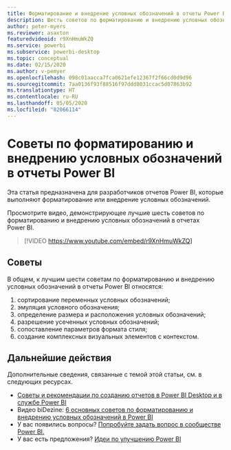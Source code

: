 ```yaml
---
title: Форматирование и внедрение условных обозначений в отчеты Power BI
description: Шесть советов по форматированию и внедрению условных обозначений в визуальные элементы отчетов Power BI в Power BI Desktop или службе Power BI.
author: peter-myers
ms.reviewer: asaxton
featuredvideoid: r9XnHmuWkZQ
ms.service: powerbi
ms.subservice: powerbi-desktop
ms.topic: conceptual
ms.date: 02/15/2020
ms.author: v-pemyer
ms.openlocfilehash: 098c01aacca7fca0621efe12367f2f66cd0d9d96
ms.sourcegitcommit: 7aa0136f93f88516f97ddd8031ccac5d07863b92
ms.translationtype: HT
ms.contentlocale: ru-RU
ms.lasthandoff: 05/05/2020
ms.locfileid: "82066114"
---
```

# <a name="tips-to-format-and-implement-legends-in-power-bi-reports"></a>Советы по форматированию и внедрению условных обозначений в отчеты Power BI

Эта статья предназначена для разработчиков отчетов Power BI, которые выполняют форматирование или внедрение условных обозначений.

Просмотрите видео, демонстрирующее лучшие шесть советов по форматированию и внедрению условных обозначений в отчетах Power BI.

> [!VIDEO https://www.youtube.com/embed/r9XnHmuWkZQ]

## <a name="tips"></a>Советы

В общем, к лучшим шести советам по форматированию и внедрению условных обозначений в отчеты Power BI относятся:

1. сортирование переменных условных обозначений;
1. эмуляция условного обозначения;
1. определение размера и расположения условных обозначений;
1. разрешение усеченных условных обозначений;
1. сопоставление параметров формата стиля;
1. создание комплексных визуальных элементов с контекстом.

## <a name="next-steps"></a>Дальнейшие действия

Дополнительные сведения, связанные с темой этой статьи, см. в следующих ресурсах.

- [Советы и рекомендации по созданию отчетов в Power BI Desktop и в службе Power BI](../desktop-tips-and-tricks-for-creating-reports.md)
- Видео biDezine: [6 основных советов по форматированию и внедрению условных обозначений в Power BI](https://www.youtube.com/watch?v=r9XnHmuWkZQ)
- У вас появились вопросы? [Попробуйте задать вопрос в сообществе Power BI.](https://community.powerbi.com/)
- У вас есть предложения? [Идеи по улучшению Power BI](https://ideas.powerbi.com)
